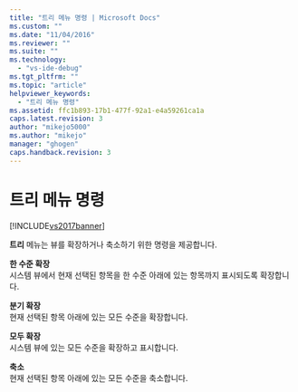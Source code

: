 ```yaml
---
title: "트리 메뉴 명령 | Microsoft Docs"
ms.custom: ""
ms.date: "11/04/2016"
ms.reviewer: ""
ms.suite: ""
ms.technology: 
  - "vs-ide-debug"
ms.tgt_pltfrm: ""
ms.topic: "article"
helpviewer_keywords: 
  - "트리 메뉴 명령"
ms.assetid: ffc1b893-17b1-477f-92a1-e4a59261ca1a
caps.latest.revision: 3
author: "mikejo5000"
ms.author: "mikejo"
manager: "ghogen"
caps.handback.revision: 3
---
```

# 트리 메뉴 명령
[!INCLUDE[vs2017banner](../code-quality/includes/vs2017banner.md)]

**트리** 메뉴는 뷰를 확장하거나 축소하기 위한 명령을 제공합니다.  
  
 **한 수준 확장**  
 시스템 뷰에서 현재 선택된 항목을 한 수준 아래에 있는 항목까지 표시되도록 확장합니다.  
  
 **분기 확장**  
 현재 선택된 항목 아래에 있는 모든 수준을 확장합니다.  
  
 **모두 확장**  
 시스템 뷰에 있는 모든 수준을 확장하고 표시합니다.  
  
 **축소**  
 현재 선택된 항목 아래에 있는 모든 수준을 축소합니다.
